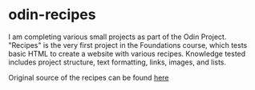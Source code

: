 # odin-recipes
I am completing various small projects as part of the Odin Project. "Recipes" is the very first project in the Foundations course, which tests basic HTML to create a website with various recipes. Knowledge tested includes project structure, text formatting, links, images, and lists.

Original source of the recipes can be found [here](https://www.allrecipes.com/)
